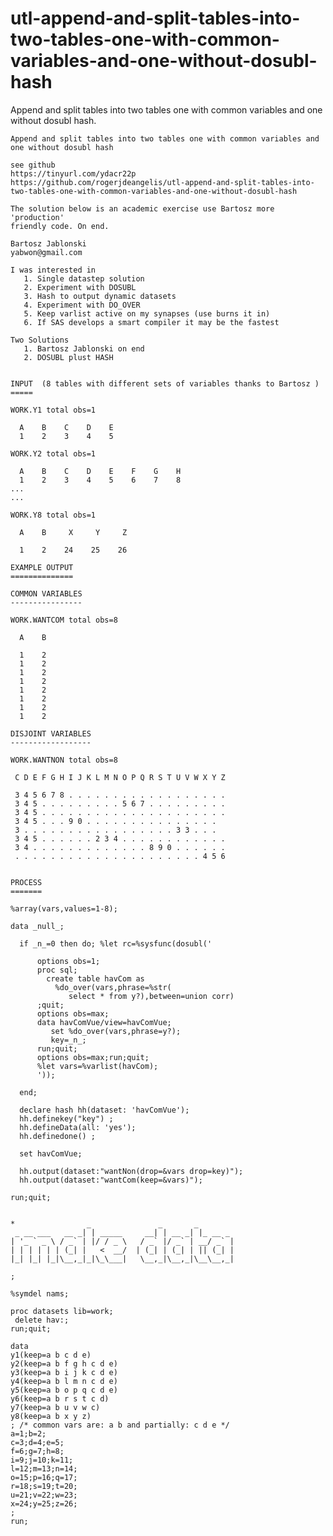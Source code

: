 # utl-append-and-split-tables-into-two-tables-one-with-common-variables-and-one-without-dosubl-hash
Append and split tables into two tables one with common variables and one without dosubl hash.

    Append and split tables into two tables one with common variables and one without dosubl hash

    see github
    https://tinyurl.com/ydacr22p
    https://github.com/rogerjdeangelis/utl-append-and-split-tables-into-two-tables-one-with-common-variables-and-one-without-dosubl-hash

    The solution below is an academic exercise use Bartosz more 'production'
    friendly code. On end.

    Bartosz Jablonski
    yabwon@gmail.com

    I was interested in
       1. Single datastep solution
       2. Experiment with DOSUBL
       3. Hash to output dynamic datasets
       4. Experiment with DO_OVER
       5. Keep varlist active on my synapses (use burns it in)
       6. If SAS develops a smart compiler it may be the fastest

    Two Solutions
       1. Bartosz Jablonski on end
       2. DOSUBL plust HASH


    INPUT  (8 tables with different sets of variables thanks to Bartosz )
    =====

    WORK.Y1 total obs=1

      A    B    C    D    E
      1    2    3    4    5

    WORK.Y2 total obs=1

      A    B    C    D    E    F    G    H
      1    2    3    4    5    6    7    8
    ...
    ...

    WORK.Y8 total obs=1

      A    B     X     Y     Z

      1    2    24    25    26

    EXAMPLE OUTPUT
    ==============

    COMMON VARIABLES
    ----------------

    WORK.WANTCOM total obs=8

      A    B

      1    2
      1    2
      1    2
      1    2
      1    2
      1    2
      1    2
      1    2

    DISJOINT VARIABLES
    ------------------

    WORK.WANTNON total obs=8

     C D E F G H I J K L M N O P Q R S T U V W X Y Z

     3 4 5 6 7 8 . . . . . . . . . . . . . . . . . .
     3 4 5 . . . . . . . . . 5 6 7 . . . . . . . . .
     3 4 5 . . . . . . . . . . . . . . . . . . . . .
     3 4 5 . . . 9 0 . . . . . . . . . . . . . . .
     3 . . . . . . . . . . . . . . . . . 3 3 . . .
     3 4 5 . . . . . . 2 3 4 . . . . . . . . . . . .
     3 4 . . . . . . . . . . . . . 8 9 0 . . . . . .
     . . . . . . . . . . . . . . . . . . . . . 4 5 6


    PROCESS
    =======

    %array(vars,values=1-8);

    data _null_;

      if _n_=0 then do; %let rc=%sysfunc(dosubl('

          options obs=1;
          proc sql;
            create table havCom as
              %do_over(vars,phrase=%str(
                 select * from y?),between=union corr)
          ;quit;
          options obs=max;
          data havComVue/view=havComVue;
             set %do_over(vars,phrase=y?);
             key=_n_;
          run;quit;
          options obs=max;run;quit;
          %let vars=%varlist(havCom);
          '));

      end;

      declare hash hh(dataset: 'havComVue');
      hh.definekey("key") ;
      hh.defineData(all: 'yes');
      hh.definedone() ;

      set havComVue;
   
      hh.output(dataset:"wantNon(drop=&vars drop=key)");
      hh.output(dataset:"wantCom(keep=&vars)");

    run;quit;


    *                _               _       _
     _ __ ___   __ _| | _____     __| | __ _| |_ __ _
    | '_ ` _ \ / _` | |/ / _ \   / _` |/ _` | __/ _` |
    | | | | | | (_| |   <  __/  | (_| | (_| | || (_| |
    |_| |_| |_|\__,_|_|\_\___|   \__,_|\__,_|\__\__,_|

    ;

    %symdel nams;

    proc datasets lib=work;
     delete hav:;
    run;quit;

    data
    y1(keep=a b c d e)
    y2(keep=a b f g h c d e)
    y3(keep=a b i j k c d e)
    y4(keep=a b l m n c d e)
    y5(keep=a b o p q c d e)
    y6(keep=a b r s t c d)
    y7(keep=a b u v w c)
    y8(keep=a b x y z)
    ; /* common vars are: a b and partially: c d e */
    a=1;b=2;
    c=3;d=4;e=5;
    f=6;g=7;h=8;
    i=9;j=10;k=11;
    l=12;m=13;n=14;
    o=15;p=16;q=17;
    r=18;s=19;t=20;
    u=21;v=22;w=23;
    x=24;y=25;z=26;
    ;
    run;


